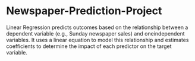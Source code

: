 # Newspaper-Prediction-Project
Linear Regression predicts outcomes based on the relationship between a dependent variable (e.g., Sunday newspaper sales) and oneindependent variables. It uses a linear equation to model this relationship and estimates coefficients to determine the impact of each predictor on the target variable. 
